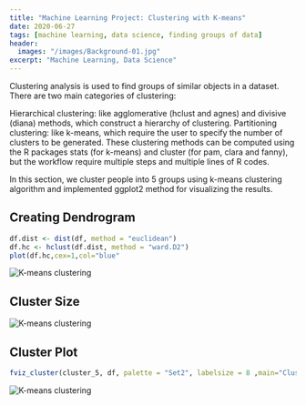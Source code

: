```yaml
---
title: "Machine Learning Project: Clustering with K-means"
date: 2020-06-27
tags: [machine learning, data science, finding groups of data]
header:
  images: "/images/Background-01.jpg"
excerpt: "Machine Learning, Data Science"
---
```

Clustering analysis is used to find groups of similar objects in a dataset. There are two main categories of clustering:

Hierarchical clustering: like agglomerative (hclust and agnes) and divisive (diana) methods, which construct a hierarchy of clustering.
Partitioning clustering: like k-means, which require the user to specify the number of clusters to be generated.
These clustering methods can be computed using the R packages stats (for k-means) and cluster (for pam, clara and fanny), but the workflow require multiple steps and multiple lines of R codes.

In this section, we cluster people into 5 groups using k-means clustering algorithm and implemented ggplot2 method for visualizing the results.


## Creating Dendrogram
```r
df.dist <- dist(df, method = "euclidean")
df.hc <- hclust(df.dist, method = "ward.D2")
plot(df.hc,cex=1,col="blue"
```
<img src="{{ site.url }}{{ site.baseurl }}/images/clusteringwithkmean/Dendrogram.png" alt="K-means clustering">


## Cluster Size
<img src="{{ site.url }}{{ site.baseurl }}/images/clusteringwithkmean/Clustersize.png" alt="K-means clustering">


## Cluster Plot
```r
fviz_cluster(cluster_5, df, palette = "Set2", labelsize = 8 ,main="Cluster Plot", ggtheme = theme_minimal())
```
<img src="{{ site.url }}{{ site.baseurl }}/images/clusteringwithkmean/ClusterPlot.png" alt="K-means clustering">
